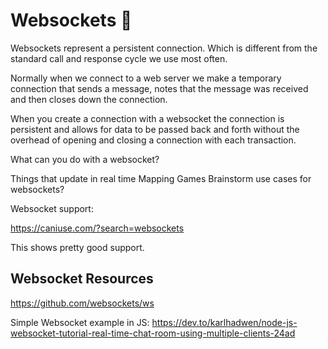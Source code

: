 # Websockets 🔌

Websockets represent a persistent connection. Which is different from the standard call and response cycle we use most often.

Normally when we connect to a web server we make a temporary connection that sends a message, notes that the message was received and then closes down the connection.

When you create a connection with a websocket the connection is persistent and allows for data to be passed back and forth without the overhead of opening and closing a connection with each transaction.

What can you do with a websocket?

Things that update in real time
Mapping
Games
Brainstorm use cases for websockets?

Websocket support:

https://caniuse.com/?search=websockets

This shows pretty good support.


## Websocket Resources

https://github.com/websockets/ws

Simple Websocket example in JS: https://dev.to/karlhadwen/node-js-websocket-tutorial-real-time-chat-room-using-multiple-clients-24ad
